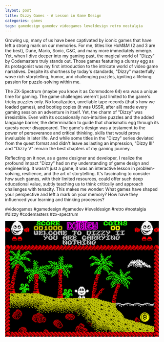 ```yaml
---
layout: post
title: Dizzy Games - A Lesson in Game Design
categories: games
tags: gamedesign gamedev videogames leveldesign retro nostalgia
---
```


Growing up, many of us have been captivated by iconic games that have left a strong mark on our memories. For me, titles like HoM&M (2 and 3 are the best), Dune, Mario, Sonic, C&C, and many more immediately emerge. Yet, when I dive deeper into my gaming past, the magical world of "Dizzy" by Codemasters truly stands out. Those games featuring a clumsy egg as its protagonist was my first introduction to the intricate world of video game narratives. Despite its shortness by today's standards, "Dizzy" masterfully wove rich storytelling, humor, and challenging puzzles, igniting a lifelong passion for puzzle-solving within me.

The ZX-Spectrum (maybe you know it as Commodore 64) era was a unique time for gaming. The game challenges weren't just limited to the game's tricky puzzles only. No localization, unreliable tape records (that's how we loaded games), and bootleg copies (it was USSR, after all) made every gaming session an adventure in itself. Yet, the charm of "Dizzy" was irresistible. Even with its occasionally non-intuitive puzzles and the added language barrier, the determination to guide that charismatic egg through its quests never disappeared. The game's design was a testament to the power of perseverance and critical thinking, skills that would prove invaluable in later life. And while some titles in the "Dizzy" series deviated from the quest format and didn't leave as lasting an impression, "Dizzy III" and "Dizzy V" remain the best chapters of my gaming journey.

Reflecting on it now, as a game designer and developer, I realize the profound impact "Dizzy" had on my understanding of game design and engineering. It wasn't just a game; it was an interactive lesson in problem-solving, resilience, and the art of storytelling. It's fascinating to consider how such games, with their limited resources, could offer such deep educational value, subtly teaching us to think critically and approach challenges with tenacity. This makes me wonder: What games have shaped your perspective and left a mark on your memory? How have they influenced your learning and thinking processes?

#videogames #gamedesign #gamedev #leveldesign #retro #nostalgia #dizzy #codemasters #zx-spectrum

![Treasure Island Dizzy](/assets/images/Treasure_Island_Dizzy.png)